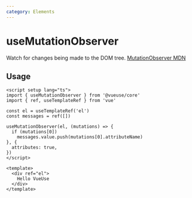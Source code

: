 ```yaml
---
category: Elements
---
```


# useMutationObserver

Watch for changes being made to the DOM tree. [MutationObserver MDN](https://developer.mozilla.org/en-US/docs/Web/API/MutationObserver)

## Usage

```vue
<script setup lang="ts">
import { useMutationObserver } from '@vueuse/core'
import { ref, useTemplateRef } from 'vue'

const el = useTemplateRef('el')
const messages = ref([])

useMutationObserver(el, (mutations) => {
  if (mutations[0])
    messages.value.push(mutations[0].attributeName)
}, {
  attributes: true,
})
</script>

<template>
  <div ref="el">
    Hello VueUse
  </div>
</template>
```
